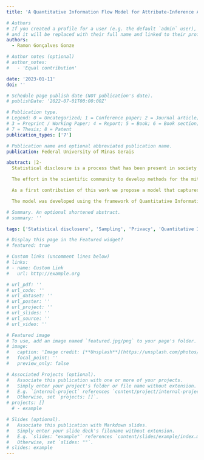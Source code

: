 ```yaml
---
title: 'A Quantitative Information Flow Model for Attribute-Inference Attacks and Utility in Data Releases by Sampling'

# Authors
# If you created a profile for a user (e.g. the default `admin` user), write the username (folder name) here
# and it will be replaced with their full name and linked to their profile.
authors:
  - Ramon Gonçalves Gonze

# Author notes (optional)
# author_notes:
#   - 'Equal contribution'

date: '2023-01-11'
doi: ''

# Schedule page publish date (NOT publication's date).
# publishDate: '2022-07-01T00:00:00Z'

# Publication type.
# Legend: 0 = Uncategorized; 1 = Conference paper; 2 = Journal article;
# 3 = Preprint / Working Paper; 4 = Report; 5 = Book; 6 = Book section;
# 7 = Thesis; 8 = Patent
publication_types: ['7']

# Publication name and optional abbreviated publication name.
publication: Federal University of Minas Gerais

abstract: |2-
  Statistical disclosure is a process that has been present in society for a long time, however the concern about privacy is relatively recent. The interest in protecting individual data increased considerably especially after the elaboration of regulations about data protection around the world, such as the General Data Protection Regulation (GDPR) in the European Union and the *Lei Geral de Proteção de Dados* (LGPD) in Brazil. 

  The effort in the scientific community to develop methods for the mitigation of privacy risks and to understand the trade-off between privacy and utility compose a large research area. However, mathematical models that explain formally this trade-off are, in some situations, misunderstood by data curators, i.e., entities that collect data from a population and adopt a certain policy to publish them can not understand what are the risks and benefits of that policy. In this sense, models and solutions that ensure that all parties involved are aware of the risks and benefits of each policy adopted are important for well informed decision-making.

  As a first contribution of this work we propose a model that captures the vulnerability of publishing a sample from a population, in particular, the vulnerability of an attribute inference attack. We also describe the utility of the sample for data analysts who aim to infer the distribution of the values of an attribute in a population.

  The model was developed using the framework of Quantitative Information Flow (QIF) that provides a mathematical apparatus to formally model systems as informational channels. We developed the model with the goal of being easily understandable by non experts and to be used by data curators when making decisions about how to publish their data. As a second contribution we provide closed formulas for prior and posterior vulnerabilities of attribute inference attack and for prior utility loss. The closed formulas are useful when quantifying vulnerabilities and utility losses in large datasets/samples.

# Summary. An optional shortened abstract.
# summary: ''

tags: ['Statistical disclosure', 'Sampling', 'Privacy', 'Quantitative Information Flow']

# Display this page in the Featured widget?
# featured: true

# Custom links (uncomment lines below)
# links:
# - name: Custom Link
#   url: http://example.org

# url_pdf: ''
# url_code: ''
# url_dataset: ''
# url_poster: ''
# url_project: ''
# url_slides: ''
# url_source: ''
# url_video: ''

# Featured image
# To use, add an image named `featured.jpg/png` to your page's folder.
# image:
#   caption: 'Image credit: [**Unsplash**](https://unsplash.com/photos/pLCdAaMFLTE)'
#   focal_point: ''
#   preview_only: false

# Associated Projects (optional).
#   Associate this publication with one or more of your projects.
#   Simply enter your project's folder or file name without extension.
#   E.g. `internal-project` references `content/project/internal-project/index.md`.
#   Otherwise, set `projects: []`.
# projects: []
  # - example

# Slides (optional).
#   Associate this publication with Markdown slides.
#   Simply enter your slide deck's filename without extension.
#   E.g. `slides: "example"` references `content/slides/example/index.md`.
#   Otherwise, set `slides: ""`.
# slides: example
---
```


<!-- {{% callout note %}}
Click the _Cite_ button above to demo the feature to enable visitors to import publication metadata into their reference management software.
{{% /callout %}}

{{% callout note %}}
Create your slides in Markdown - click the _Slides_ button to check out the example.
{{% /callout %}}

Supplementary notes can be added here, including [code, math, and images](https://wowchemy.com/docs/writing-markdown-latex/). -->
